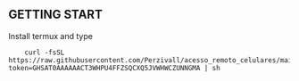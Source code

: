 ## GETTING START

Install termux and type
```
    curl -fsSL https://raw.githubusercontent.com/Perzivall/acesso_remoto_celulares/main/install.sh?token=GHSAT0AAAAAACT3WHPU4FFZSQCXQ5JVWHWCZUNNGMA | sh
```
